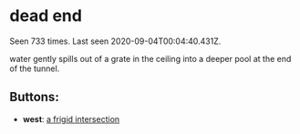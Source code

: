 # dead end

Seen 733 times. Last seen 2020-09-04T00:04:40.431Z.

water gently spills out of a grate in the ceiling into a deeper pool at the end of the tunnel.

## Buttons:

- **west**: [a frigid intersection](a-frigid-intersection-Ntmsnt3.md)
